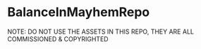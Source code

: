 # BalanceInMayhemRepo
 
NOTE: DO NOT USE THE ASSETS IN THIS REPO, THEY ARE ALL COMMISSIONED & COPYRIGHTED
